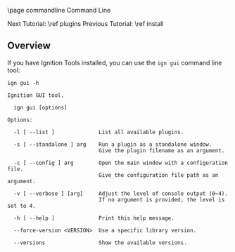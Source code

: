 \page commandline Command Line

Next Tutorial: \ref plugins
Previous Tutorial: \ref install
## Overview

If you have Ignition Tools installed, you can use the `ign gui` command line tool:

`ign gui -h`

    Ignition GUI tool.

      ign gui [options]

    Options:

      -l [ --list ]              List all available plugins.

      -s [ --standalone ] arg    Run a plugin as a standalone window.
                                 Give the plugin filename as an argument.

      -c [ --config ] arg        Open the main window with a configuration file.
                                 Give the configuration file path as an argument.

      -v [ --verbose ] [arg]     Adjust the level of console output (0~4).
                                 If no argument is provided, the level is set to 4.

      -h [ --help ]              Print this help message.

      --force-version <VERSION>  Use a specific library version.

      --versions                 Show the available versions.

